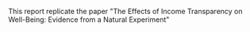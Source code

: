 This report replicate the paper "The Effects of Income Transparency on Well-Being: Evidence from a Natural Experiment"